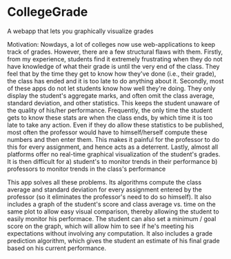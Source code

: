 # CollegeGrade
A webapp that lets you graphically visualize grades

Motivation:
Nowdays, a lot of colleges now use web-applications to keep track of grades. However, there are a few structural flaws
with them. 
Firstly, from my experience, students find it extremely frustrating when they do not have knowledge of what their grade is until the very
end of the class. They feel that by the time they get to know how they've done (i.e., their grade), the class has ended and it is too late 
to do anything about it.
Secondly, most of these apps do not let students know how well they're doing. They only display the student's aggregate marks, and
often omit the class average, standard deviation, and other statistics. This keeps the student unaware of the quality of his/her 
performance. Frequently, the only time the student gets to know these stats are when the class ends, by which time it is too late
to take any action.
Even if they do allow these statistics to be published, most often the professor would have to himself/herself compute these numbers and
then enter them. This makes it painful for the professor to do this for every assignment, and hence acts as a deterrent.
Lastly, almost all platforms offer no real-time graphical visualization of the student's grades. It is then difficult for 
a) student's to monitor trends in their performance
b) professors to monitor trends in the class's performance

This app solves all these problems. Its algorithms compute the class average and standard deviation for every assignment entered by the
professor (so it eliminates the professor's need to do so himself). It also includes a graph of the student's score and class average
vs. time on the same plot to allow easy visual comparison, thereby allowing the student to easily monitor his performace. The student can
also set a minimum / goal score on the graph, which will allow him to see if he's meeting his expectations without involving any computation.
It also includes a grade prediction algorithm, which gives the student an estimate of his final grade based on his current performance. 
